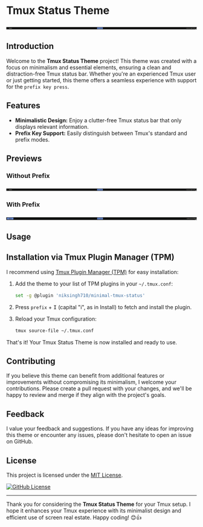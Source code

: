 # Tmux Status Theme

![Minimalistic Tmux Status Theme](./assets/preview.png)

## Introduction

Welcome to the **Tmux Status Theme** project! This theme was created with a focus on minimalism and essential elements, ensuring a clean and distraction-free Tmux status bar. Whether you're an experienced Tmux user or just getting started, this theme offers a seamless experience with support for the `prefix key press`.

## Features

- **Minimalistic Design:** Enjoy a clutter-free Tmux status bar that only displays relevant information.
- **Prefix Key Support:** Easily distinguish between Tmux's standard and prefix modes.

## Previews

### Without Prefix

![Status without Prefix](./assets/preview.png)

### With Prefix

![Status with Prefix](./assets/prefix-preview.png)

## Usage

## Installation via Tmux Plugin Manager (TPM)

I recommend using [Tmux Plugin Manager (TPM)](https://github.com/tmux-plugins/tpm) for easy installation:

1. Add the theme to your list of TPM plugins in your `~/.tmux.conf`:

   ```bash
   set -g @plugin 'niksingh710/minimal-tmux-status'
   ```

2. Press `prefix` + <kbd>I</kbd> (capital "i", as in Install) to fetch and install the plugin.

3. Reload your Tmux configuration:

   ```bash
   tmux source-file ~/.tmux.conf
   ```

That's it! Your Tmux Status Theme is now installed and ready to use.

## Contributing

If you believe this theme can benefit from additional features or improvements without compromising its minimalism, I welcome your contributions. Please create a pull request with your changes, and we'll be happy to review and merge if they align with the project's goals.

## Feedback

I value your feedback and suggestions. If you have any ideas for improving this theme or encounter any issues, please don't hesitate to open an issue on GitHub.

## License

This project is licensed under the [MIT License](LICENSE).

[![GitHub License](https://img.shields.io/badge/license-MIT-blue.svg)](LICENSE)

---

Thank you for considering the **Tmux Status Theme** for your Tmux setup. I hope it enhances your Tmux experience with its minimalist design and efficient use of screen real estate. Happy coding! 😊👍

